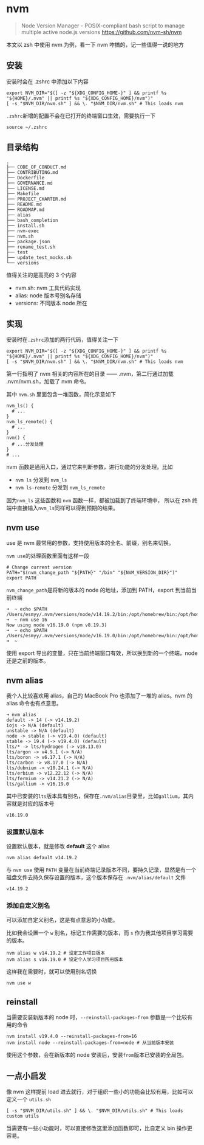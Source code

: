 # nvm

> Node Version Manager - POSIX-compliant bash script to manage multiple active node.js versions
> <https://github.com/nvm-sh/nvm>

本文以 zsh 中使用 nvm 为例，看一下 nvm 咋搞的，记一些值得一说的地方

## 安装

安装时会在 .zshrc 中添加以下内容

```shell title="~/.zshrc"
export NVM_DIR="$([ -z "${XDG_CONFIG_HOME-}" ] && printf %s "${HOME}/.nvm" || printf %s "${XDG_CONFIG_HOME}/nvm")"
[ -s "$NVM_DIR/nvm.sh" ] && \. "$NVM_DIR/nvm.sh" # This loads nvm
```

`.zshrc`新增的配置不会在已打开的终端窗口生效，需要执行一下

```shell
source ~/.zshrc
```

## 目录结构

```shell {11,15,20}
.
├── CODE_OF_CONDUCT.md
├── CONTRIBUTING.md
├── Dockerfile
├── GOVERNANCE.md
├── LICENSE.md
├── Makefile
├── PROJECT_CHARTER.md
├── README.md
├── ROADMAP.md
├── alias
├── bash_completion
├── install.sh
├── nvm-exec
├── nvm.sh
├── package.json
├── rename_test.sh
├── test
├── update_test_mocks.sh
└── versions
```

值得关注的是高亮的 3 个内容

- nvm.sh: nvm 工具代码实现
- alias: node 版本号别名存储
- versions: 不同版本 node 所在

## 实现

安装时在`.zshrc`添加的两行代码，值得关注一下

```shell title="~/.zshrc"
export NVM_DIR="$([ -z "${XDG_CONFIG_HOME-}" ] && printf %s "${HOME}/.nvm" || printf %s "${XDG_CONFIG_HOME}/nvm")"
[ -s "$NVM_DIR/nvm.sh" ] && \. "$NVM_DIR/nvm.sh" # This loads nvm
```

第一行指明了 nvm 相关的内容所在的目录 —— .nvm，第二行通过加载 .nvm/nvm.sh，加载了 nvm 命令。

其中 `nvm.sh` 里面包含一堆函数，简化示意如下

```shell title="~/.nvm/nvm.sh"
nvm_ls() {
  # ...
}
nvm_ls_remote() {
  # ...
}
nvm() {
  # ...分发处理
}
# ...
```

nvm 函数是通用入口，通过它来判断参数，进行功能的分发处理。比如

- `nvm ls` 分发到 `nvm_ls`
- `nvm ls-remote` 分发到 `nvm_ls_remote`

因为`nvm_ls` 这些函数和 `nvm` 函数一样，都被加载到了终端环境中，
所以在 zsh 终端中直接输入`nvm_ls`同样可以得到预期的结果。

<!-- :::info 拓展思考
nvm 并未实现为一个独立的 bin 文件，它只是 shell 脚本函数，所以使用 `which nvm` 去定位，并不会输出所在的位置。
简单的拓展：如果要转换为一个 bin 文件，如何转换？
::: -->

## nvm use

use 是 nvm 最常用的参数，支持使用版本的全名、前缀，别名来切换。

`nvm use`的处理函数里面有这样一段

```shell
# Change current version
PATH="$(nvm_change_path "${PATH}" "/bin" "${NVM_VERSION_DIR}")"
export PATH
```

`nvm_change_path`是将新的版本的 node 的地址，添加到 PATH，export 到当前当前终端

```shell
➜  ~ echo $PATH
/Users/esmyy/.nvm/versions/node/v14.19.2/bin:/opt/homebrew/bin:/opt/homebrew/sbin:/usr/local/bin:/usr/bin:/bin:/usr/sbin:/sbin:/Library/Apple/usr/bin
➜  ~ nvm use 16
Now using node v16.19.0 (npm v8.19.3)
➜  ~ echo $PATH
/Users/esmyy/.nvm/versions/node/v16.19.0/bin:/opt/homebrew/bin:/opt/homebrew/sbin:/usr/local/bin:/usr/bin:/bin:/usr/sbin:/sbin:/Library/Apple/usr/bin
➜  ~
```

使用 export 导出的变量，只在当前终端窗口有效，所以换到新的一个终端，node 还是之前的版本。

## nvm alias

我个人比较喜欢用 alias，自己的 MacBook Pro 也添加了一堆的 alias。nvm 的 alias 命令也有点意思。

```shell
➜ nvm alias
default -> 14 (-> v14.19.2)
iojs -> N/A (default)
unstable -> N/A (default)
node -> stable (-> v19.4.0) (default)
stable -> 19.4 (-> v19.4.0) (default)
lts/* -> lts/hydrogen (-> v18.13.0)
lts/argon -> v4.9.1 (-> N/A)
lts/boron -> v6.17.1 (-> N/A)
lts/carbon -> v8.17.0 (-> N/A)
lts/dubnium -> v10.24.1 (-> N/A)
lts/erbium -> v12.22.12 (-> N/A)
lts/fermium -> v14.21.2 (-> N/A)
lts/gallium -> v16.19.0
```

其中已安装的`lts`版本具有别名，保存在`.nvm/alias`目录里，比如`gallium`，其内容就是对应的版本号

```txt title=".nvm/alias/lts/gallium"
v16.19.0
```

### 设置默认版本

设置默认版本，就是修改 **default** 这个 alias

```shell
nvm alias default v14.19.2
```

与 `nvm use` 使用 `PATH` 变量在当前终端记录版本不同，要持久记录，显然是有一个磁盘文件去持久保存设置的版本，这个版本保存在 `.nvm/alias/default` 文件

```txt title=".nvm/alias/default"
v14.19.2
```

### 添加自定义别名

可以添加自定义别名，这是有点意思的小功能。

比如我会设置一个 `w` 别名，标记工作需要的版本，而 `s` 作为我其他项目学习需要的版本。

```shell
nvm alias w v14.19.2 # 设定工作项目版本
nvm alias s v16.19.0 # 设定个人学习项目所用版本
```

这样我在需要时，就可以使用别名切换

```shell
nvm use w
```

## reinstall

当需要安装新版本的 node 时，`--reinstall-packages-from` 参数是一个比较有用的命令

```shell
nvm install v19.4.0 --reinstall-packages-from=16
nvm install node --reinstall-packages-from=node # 从当前版本安装
```

使用这个参数，会在新版本的 node 安装后，安装`from`版本已安装的全局包。

## 一点小启发

像 nvm 这样提前 load 进去就行，对于组织一些小的功能会比较有用，比如可以定义一个 `utils.sh`

```shell title="~/.zshrc"
[ -s "$NVM_DIR/utils.sh" ] && \. "$NVM_DIR/utils.sh" # This loads custom utils
```

当需要有一些小功能时，可以直接修改这里添加函数即可，比自定义 bin 操作更容易。

<!-- ## 转换为 bin 命令
:::caution 提醒
这个转换有点瞎折腾，就是说明如何定义一个 bin 文件而已，转换了之后 nvm 并不能正常用。
:::

```shell
cp ~/.nvm/nvm.sh /usr/local/bin/nvm   # 目标目录为 $PATH 路径下的某个 bin 目录
mv ~/.nvm/nvm.sh ~/.nvm/nvm-backup.sh # 备份，并去掉原nvm函数
chmod 755 /usr/local/bin/nvm          # 添加权限
```

修改 /usr/local/bin/nvm 文件，头部添加解释权标记，尾部添加 nvm 函数调用

```shell
#!/usr/bin/env bash

# ...中间是原来的代码

nvm ${1-}
```

**打开一个新终端窗口**，执行以下命令

```shell
which nvm # /usr/local/bin/nvm
nvm ls    # 正常执行
``` -->
